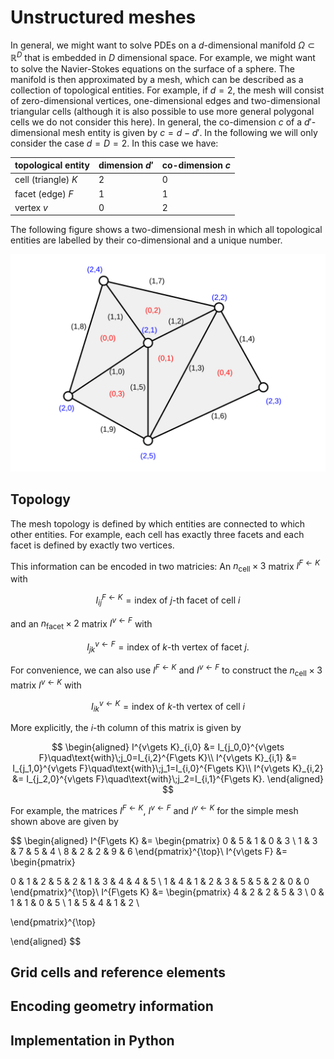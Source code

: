 # Unstructured meshes
In general, we might want to solve PDEs on a $d$-dimensional manifold $\Omega\subset \mathbb{R}^D$ that is embedded in $D$ dimensional space. For example, we might want to solve the Navier-Stokes equations on the surface of a sphere. The manifold is then approximated by a mesh, which can be described as a collection of topological entities. For example, if $d=2$, the mesh will consist of zero-dimensional vertices, one-dimensional edges and two-dimensional triangular cells (although it is also possible to use more general polygonal cells we do not consider this here). In general, the co-dimension $c$ of a $d'$-dimensional mesh entity is given by $c=d-d'$. In the following we will only consider the case $d=D=2$. In this case we have:

| topological entity  | dimension $d'$ | co-dimension $c$ |
| ------------------- | -------------- | ---------------- |
| cell (triangle) $K$ | $2$            | $0$              |
| facet (edge) $F$    | $1$            | $1$              |
| vertex $v$          | $0$            | $2$              |

The following figure shows a two-dimensional mesh in which all topological entities are labelled by their co-dimensional and a unique number.

![simple triangular mesh](figures/simple_mesh.svg)

## Topology
The mesh topology is defined by which entities are connected to which other entities. For example, each cell has exactly three facets and each facet is defined by exactly two vertices.

This information can be encoded in two matricies: An $n_{\text{cell}}\times 3$ matrix $I^{F\gets K}$ with

$$
I^{F\gets K}_{ij} = \text{index of $j$-th facet of cell $i$}
$$

and an $n_{\text{facet}}\times 2$ matrix $I^{v\gets F}$ with

$$
I^{v\gets F}_{jk} = \text{index of $k$-th vertex of facet $j$}.
$$

For convenience, we can also use $I^{F\gets K}$ and $I^{v\gets F}$ to construct the $n_{\text{cell}}\times 3$ matrix $I^{v\gets K}$ with

$$
I^{v\gets K}_{ik} = \text{index of $k$-th vertex of cell $i$}
$$

More explicitly, the $i$-th column of this matrix is given by

$$
\begin{aligned}
I^{v\gets K}_{i,0} &= I_{j_0,0}^{v\gets F}\quad\text{with}\;j_0=I_{i,2}^{F\gets K}\\
I^{v\gets K}_{i,1} &= I_{j_1,0}^{v\gets F}\quad\text{with}\;j_1=I_{i,0}^{F\gets K}\\
I^{v\gets K}_{i,2} &= I_{j_2,0}^{v\gets F}\quad\text{with}\;j_2=I_{i,1}^{F\gets K}.
\end{aligned}
$$

For example, the matrices $I^{F\gets K}$, $I^{v\gets F}$ and $I^{v\gets K}$ for the simple mesh shown above are given by

$$
\begin{aligned}
I^{F\gets K} &= \begin{pmatrix}
0 & 5 & 1 & 0 & 3 \\
1 & 3 & 7 & 5 & 4 \\
8 & 2 & 2 & 9 & 6
\end{pmatrix}^{\top}\\
I^{v\gets F} &= \begin{pmatrix}

0 & 1 & 2 & 5 & 2 & 1 & 3 & 4 & 4 & 5 \\
1 & 4 & 1 & 2 & 3 & 5 & 5 & 2 & 0 & 0
\end{pmatrix}^{\top}\\
I^{F\gets K} &= \begin{pmatrix}
4 & 2 & 2 & 5 & 3 \\
0 & 1 & 1 & 0 & 5 \\
1 & 5 & 4 & 1 & 2
 \\

\end{pmatrix}^{\top}

\end{aligned}
$$

## Grid cells and reference elements
## Encoding geometry information
## Implementation in Python